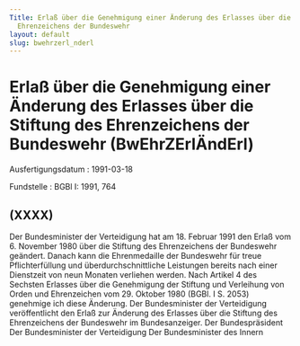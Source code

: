 ```yaml
---
Title: Erlaß über die Genehmigung einer Änderung des Erlasses über die Stiftung des
  Ehrenzeichens der Bundeswehr
layout: default
slug: bwehrzerl_nderl
---
```


# Erlaß über die Genehmigung einer Änderung des Erlasses über die Stiftung des Ehrenzeichens der Bundeswehr (BwEhrZErlÄndErl)

Ausfertigungsdatum
:   1991-03-18

Fundstelle
:   BGBl I: 1991, 764



## (XXXX)

Der Bundesminister der Verteidigung hat am 18. Februar 1991 den Erlaß
vom 6. November 1980 über die Stiftung des Ehrenzeichens der
Bundeswehr geändert. Danach kann die Ehrenmedaille der Bundeswehr für
treue Pflichterfüllung und überdurchschnittliche Leistungen bereits
nach einer Dienstzeit von neun Monaten verliehen werden.
Nach Artikel 4 des Sechsten Erlasses über die Genehmigung der Stiftung
und Verleihung von Orden und Ehrenzeichen vom 29. Oktober 1980 (BGBl.
I S. 2053) genehmige ich diese Änderung.
Der Bundesminister der Verteidigung veröffentlicht den Erlaß zur
Änderung des Erlasses über die Stiftung des Ehrenzeichens der
Bundeswehr im Bundesanzeiger.
Der Bundespräsident
Der Bundesminister der Verteidigung
Der Bundesminister des Innern

